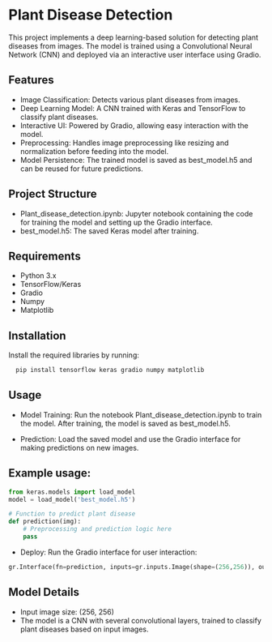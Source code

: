 
# Plant Disease Detection

This project implements a deep learning-based solution for detecting plant diseases from images. The model is trained using a Convolutional Neural Network (CNN) and deployed via an interactive user interface using Gradio.


## Features

- Image Classification: Detects various plant diseases from images.
- Deep Learning Model: A CNN trained with Keras and TensorFlow to classify plant diseases.
- Interactive UI: Powered by Gradio, allowing easy interaction with the model.
- Preprocessing: Handles image preprocessing like resizing and normalization before feeding into the model.
- Model Persistence: The trained model is saved as best_model.h5 and can be reused for future predictions.

## Project Structure

- Plant_disease_detection.ipynb: Jupyter notebook containing the code for training the model and setting up the Gradio interface.
- best_model.h5: The saved Keras model after training.

## Requirements

- Python 3.x
- TensorFlow/Keras
- Gradio
- Numpy
- Matplotlib


## Installation

Install the required libraries by running:

```bash
  pip install tensorflow keras gradio numpy matplotlib
```
 ## Usage

- Model Training: Run the notebook Plant_disease_detection.ipynb to train the model. After training, the model is saved as best_model.h5.

- Prediction: Load the saved model and use the Gradio interface for making predictions on new images.
   
## Example usage:

```python
from keras.models import load_model
model = load_model('best_model.h5')

# Function to predict plant disease
def prediction(img):
    # Preprocessing and prediction logic here
    pass
```
- Deploy: Run the Gradio interface for user interaction:

```python
gr.Interface(fn=prediction, inputs=gr.inputs.Image(shape=(256,256)), outputs=gr.outputs.Label()).launch()
```

## Model Details

- Input image size: (256, 256)
- The model is a CNN with several convolutional layers, trained to classify plant diseases based on input images.
